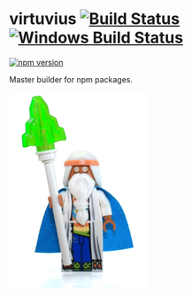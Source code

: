 # virtuvius [![Build Status](https://travis-ci.org/thomashuston/vitruvius.svg?branch=master)](https://travis-ci.org/thomashuston/vitruvius) [![Windows Build Status](https://ci.appveyor.com/api/projects/status/5prw8lfj8vvetdp7/branch/master?svg=true)](https://ci.appveyor.com/project/thomashuston/vitruvius/branch/master)
 [![npm version](https://badge.fury.io/js/vitruvius.svg)](http://badge.fury.io/js/vitruvius)

 Master builder for npm packages.

<img src="./docs/img/vitruvius.jpg" style="width: 50%;" />
